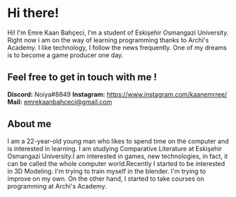 ﻿# Hi there!

Hi! I'm Emre Kaan Bahçeci, I'm a student of Eskişehir Osmangazi University. Right now i am on the way of learning programming thanks to Archi's Academy. I like technology, I follow the news frequently. One of my dreams is to become a game producer one day.


## **Feel free to get in touch with me !**

**Discord:** Noiya#8849
**Instagram:** https://www.instagram.com/kaanemrree/
**Mail:** emrekaanbahceci@gmail.com





## About me

I am a 22-year-old young man who likes to spend time on the computer and is interested in learning. I am studying Comparative Literature at Eskişehir Osmangazi University.I am interested in games, new technologies, in fact, it can be called the whole computer world.Recently I started to be interested in 3D Modeling. I'm trying to train myself in the blender. I'm trying to improve on my own. On the other hand, I started to take courses on programming at Archi's Academy.




